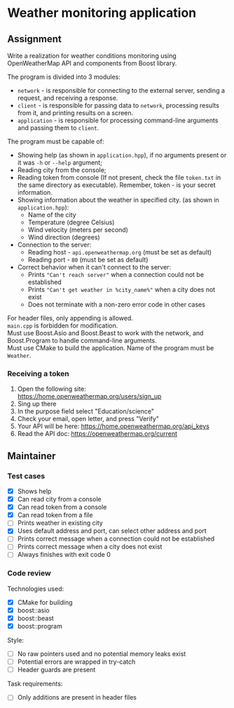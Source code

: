 # Weather monitoring application

## Assignment
Write a realization for weather conditions monitoring using OpenWeatherMap API and components from Boost library.

The program is divided into 3 modules:
- `network` - is responsible for connecting to the external server, sending a request, and receiving a response.
- `client` - is responsible for passing data to `network`, processing results from it, and printing results on a screen.
- `application` - is responsible for processing command-line arguments and passing them to `client`.

The program must be capable of:
- Showing help (as shown in `application.hpp`), if no arguments present or it was `-h` or `--help` argument;
- Reading city from the console;
- Reading token from console (If not present, check the file `token.txt` in the same directory as executable). Remember, token - is your secret information.
- Showing information about the weather in specified city. (as shown in `application.hpp`):
    - Name of the city
    - Temperature (degree Celsius)
    - Wind velocity (meters per second)
    - Wind direction (degrees)
- Connection to the server:
    - Reading host - `api.openweathermap.org` (must be set as default)
    - Reading port - `80` (must be set as default)
- Correct behavior when it can't connect to the server:
    - Prints `"Can't reach server"` when a connection could not be established
    - Prints `"Can't get weather in %city_name%"` when a city does not exist
    - Does not terminate with a non-zero error code in other cases

For header files, only appending is allowed.\
`main.cpp` is forbidden for modification.\
Must use Boost.Asio and Boost.Beast to work with the network, and Boost.Program to handle command-line arguments.\
Must use CMake to build the application. Name of the program must be `Weather`.

### Receiving a token
1. Open the following site: https://home.openweathermap.org/users/sign_up
2. Sing up there
3. In the purpose field select "Education/science"
4. Check your email, open letter, and press "Verify"
5. Your API will be here: https://home.openweathermap.org/api_keys
6. Read the API doc: https://openweathermap.org/current

## Maintainer

### Test cases
- [x] Shows help
- [x] Can read city from a console
- [x] Can read token from a console
- [x] Can read token from a file
- [ ] Prints weather in existing city
- [x] Uses default address and port, can select other address and port
- [ ] Prints correct message when a connection could not be established
- [ ] Prints correct message when a city does not exist
- [ ] Always finishes with exit code 0

### Code review
Technologies used:
- [x] CMake for building
- [x] boost::asio
- [x] boost::beast
- [x] boost::program

Style:
- [ ] No raw pointers used and no potential memory leaks exist
- [ ] Potential errors are wrapped in try-catch
- [ ] Header guards are present

Task requirements:
- [ ] Only additions are present in header files